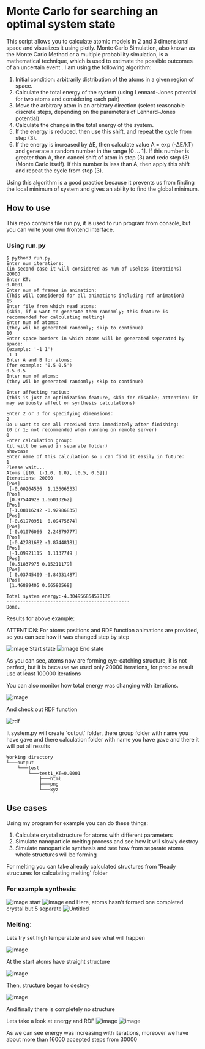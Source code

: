 # Monte Carlo for searching an optimal system state

This script allows you to calculate atomic models in 2 and 3 dimensional space and visualizes it using plotly.
Monte Carlo Simulation, also known as the Monte Carlo Method or a multiple probability simulation, is  a mathematical technique, which is used to estimate the possible outcomes of an uncertain event . I am using the following algorithm:

1) Initial condition: arbitrarily distribution of the atoms in a given region of space.
2) Calculate the total energy of the system (using Lennard-Jones potential for two atoms and considering each pair)
3) Move the arbitrary atom in an arbitrary direction (select reasonable discrete steps, depending on the parameters of Lennard-Jones potential)
4) Calculate the change in the total energy of the system.
5) If the energy is reduced, then use this shift, and repeat the cycle from step (3).
6) If the energy is increased by ΔE, then calculate value A = exp (-ΔE/kT) and generate a random number in the range [0 ... 1]. If this number is greater than A, then cancel shift of atom in step (3) and redo step (3)(Monte Carlo itself). If this number is less than A, then apply this shift and repeat the cycle from step (3).

Using this algorithm is a good practice because it prevents us from finding the local minimum of system and gives an ability to find the global minimum.

## How to use

This repo contains file run.py, it is used to run program from console, but you can write your own frontend interface.

### Using run.py

```
$ python3 run.py
Enter num iterations:
(in second case it will considered as num of useless iterations)
20000
Enter KT:
0.0001
Enter num of frames in animation:
(This will considered for all animations including rdf animation)
15
Enter file from which read atoms:
(skip, if u want to generate them randomly; this feature is recommended for calculating melting)
Enter num of atoms:
(they wil be generated randomly; skip to continue)
10
Enter space borders in which atoms will be generated separated by space:
(example: '-1 1')
-1 1
Enter A and B for atoms:
(for example: '0.5 0.5')
0.5 0.5
Enter num of atoms:
(they wil be generated randomly; skip to continue)

Enter affecting radius:
(this is just an optimization feature, skip for disable; attention: it may seriously affect on synthesis calculations)

Enter 2 or 3 for specifying dimensions:
2
Do u want to see all received data immediately after finishing:
(0 or 1; not recommended when running on remote server)
0
Enter calculation group:
(it will be saved in separate folder)
showcase
Enter name of this calculation so u can find it easily in future:
1
Please wait...
Atoms [[10, (-1.0, 1.0), [0.5, 0.5]]]
Iterations: 20000
[Pos]
 [-0.00264536  1.13606533]
[Pos]
 [0.97544928 1.66013262]
[Pos]
 [-1.08116242 -0.92986835]
[Pos]
 [-0.61970951  0.09475674]
[Pos]
 [-0.01076066  2.24879777]
[Pos]
 [-0.42781682 -1.87448181]
[Pos]
 [-1.09921115  1.1137749 ]
[Pos]
 [0.51837975 0.15211179]
[Pos]
 [ 0.03745409 -0.84931487]
[Pos]
 [1.46899405 0.66580568]

Total system energy:-4.304956854578128
---------------------------------------------
Done.
```

Results for above example:

ATTENTION: For atoms positions and RDF function animations are provided, so you can see how it was changed step by step

![image](https://user-images.githubusercontent.com/79414726/198291488-d395248b-4974-4b78-92bb-f63cd4a39609.png)
Start state
![image](https://user-images.githubusercontent.com/79414726/198293153-40324682-e607-4114-85d5-d456405d5b6d.png)
End state

As you can see, atoms now are forming eye-catching structure, it is not perfect, but it is because we used only 20000 iterations, for precise result use at least 100000 iterations

You can also monitor how total energy was changing with iterations.

![image](https://user-images.githubusercontent.com/79414726/198294790-49c531af-342e-4643-bff4-357018aa50a0.png)

And check out RDF function

![rdf](https://user-images.githubusercontent.com/79414726/198296189-cef97c3b-2dc8-4324-bf50-9100922cd4cb.png)

It system.py will create 'output' folder, there group folder with name you have gave and there calculation folder with name you have gave and there it will put all results

```
Working directory
└───output
    └───test
        └───test1_KT=0.0001
            ├───html
            ├───png
            └───xyz
```

## Use cases

Using my program for example you can do these things:

1. Calculate crystal structure for atoms with different parameters
2. Simulate nanoparticle melting process and see how it will slowly destroy
3. Simulate nanoparticle synthesis and see how from separate atoms whole structures will be forming

For melting you can take already calculated structures from 'Ready structures for calculating melting' folder

### For example synthesis:

![image](https://user-images.githubusercontent.com/79414726/198309477-f87d81e4-cc94-4f76-818a-f1ad20ef59e7.png)
start
![image](https://user-images.githubusercontent.com/79414726/198309491-564e9385-96f5-4388-b473-1db7fda9aa6a.png)
end
Here, atoms hasn't formed one completed crystal but 5 separate
![Untitled](https://user-images.githubusercontent.com/79414726/198312125-39e255f8-3c82-4f26-aaa4-7d181d5f19e9.png)

### Melting:

Lets try set high temperatute and see what will happen

![image](https://user-images.githubusercontent.com/79414726/198829297-0a049fc4-6a18-4189-94e6-d100339a7098.png)

At the start atoms have straight structure

![image](https://user-images.githubusercontent.com/79414726/198829376-4719ed2e-515f-43b1-968e-39a7b00f86a7.png)

Then, structure began to destroy

![image](https://user-images.githubusercontent.com/79414726/198829422-0d006569-72af-47f9-aff3-ac7d06bbd5fa.png)

And finally there is completely no structure 

Lets take a look at energy and RDF
![image](https://user-images.githubusercontent.com/79414726/198829474-8a137603-21e6-492b-b591-6b4cea45fd36.png) 
![image](https://user-images.githubusercontent.com/79414726/198829501-47c00aa5-0215-4a6b-8c6f-516d98990b4d.png)

As we can see energy was increasing with iterations, moreover we have about more than 16000 accepted steps from 30000  